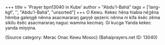 +++
title = 'Prayer bpn13040 in Kube'
author = "Abdu'l-Bahá"
tags = ['lang-kgf', '', "Abdu'l-Bahá", "unsorted"]
+++
O Kewu.  Kekec hêna hiabia nêʒêna hêmba galeŋgê nênna asacmararaŋ gaŋŋê qezeric nênna ni kifa êsêc zêma sikilu êsêc asacmararaŋ naguc wamma kecmaŋ.  Gi kucga Yanda kekec yanda miŋŋina.

(Source category: Merac Onac Kewu Mosoc)
(Bahaiprayers.net ID: 13040)
